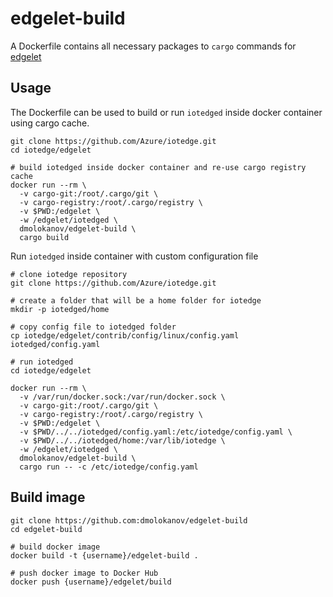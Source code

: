 # edgelet-build
A Dockerfile contains all necessary packages to `cargo` commands for [edgelet](https://github.com/Azure/iotedge/tree/master/edgelet)

## Usage
The Dockerfile can be used to build or run `iotedged` inside docker container using cargo cache.

```
git clone https://github.com/Azure/iotedge.git
cd iotedge/edgelet

# build iotedged inside docker container and re-use cargo registry cache
docker run --rm \
  -v cargo-git:/root/.cargo/git \
  -v cargo-registry:/root/.cargo/registry \
  -v $PWD:/edgelet \
  -w /edgelet/iotedged \
  dmolokanov/edgelet-build \
  cargo build
```

Run `iotedged` inside container with custom configuration file 
```
# clone iotedge repository
git clone https://github.com/Azure/iotedge.git

# create a folder that will be a home folder for iotedge
mkdir -p iotedged/home

# copy config file to iotedged folder
cp iotedge/edgelet/contrib/config/linux/config.yaml iotedged/config.yaml

# run iotedged
cd iotedge/edgelet

docker run --rm \
  -v /var/run/docker.sock:/var/run/docker.sock \
  -v cargo-git:/root/.cargo/git \
  -v cargo-registry:/root/.cargo/registry \
  -v $PWD:/edgelet \
  -v $PWD/../../iotedged/config.yaml:/etc/iotedge/config.yaml \
  -v $PWD/../../iotedged/home:/var/lib/iotedge \
  -w /edgelet/iotedged \
  dmolokanov/edgelet-build \
  cargo run -- -c /etc/iotedge/config.yaml
```

## Build image
```
git clone https://github.com:dmolokanov/edgelet-build
cd edgelet-build

# build docker image
docker build -t {username}/edgelet-build .

# push docker image to Docker Hub
docker push {username}/edgelet/build
```
